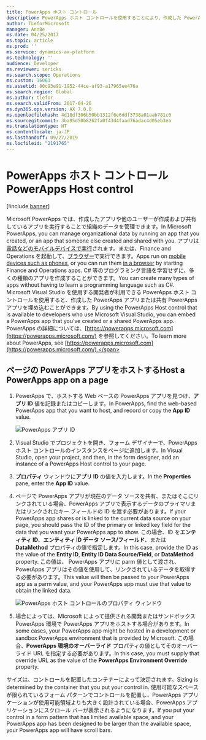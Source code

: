 ```yaml
---
title: PowerApps ホスト コントロール
description: PowerApps ホスト コントロールを使用することにより、作成した PowerApps アプリまたは共有  PowerApps アプリを埋め込むことができます。
author: TLeforMicrosoft
manager: AnnBe
ms.date: 04/25/2017
ms.topic: article
ms.prod: ''
ms.service: dynamics-ax-platform
ms.technology: ''
audience: Developer
ms.reviewer: sericks
ms.search.scope: Operations
ms.custom: 16061
ms.assetid: 80c93e91-1952-44ce-af93-a17965ee476a
ms.search.region: Global
ms.author: tlefor
ms.search.validFrom: 2017-04-26
ms.dyn365.ops.version: AX 7.0.0
ms.openlocfilehash: 4d18df306b50bb1312f6e6ddf3738a01aab781c0
ms.sourcegitcommit: 3ba95d50b8262fa0f43d4faad76adac4d05eb3ea
ms.translationtype: HT
ms.contentlocale: ja-JP
ms.lasthandoff: 09/27/2019
ms.locfileid: "2191765"
---
```

# <a name="powerapps-host-control"></a><span data-ttu-id="78126-103">PowerApps ホスト コントロール</span><span class="sxs-lookup"><span data-stu-id="78126-103">PowerApps Host control</span></span>

[!include [banner](../includes/banner.md)]

<span data-ttu-id="78126-104">Microsoft PowerApps では、作成したアプリや他のユーザーが作成および共有しているアプリを実行することで組織のデータを管理できます。</span><span class="sxs-lookup"><span data-stu-id="78126-104">In Microsoft PowerApps, you can manage organizational data by running an app that you created, or an app that someone else created and shared with you.</span></span> <span data-ttu-id="78126-105">アプリは[電話などのモバイルデバイスで実行](https://powerapps.microsoft.com/tutorials/run-app-client/)されます。または、Finance and Operations を起動して、[ブラウザー](https://powerapps.microsoft.com/tutorials/run-app-browser/)で実行できます。</span><span class="sxs-lookup"><span data-stu-id="78126-105">Apps run on [mobile devices such as phones](https://powerapps.microsoft.com/tutorials/run-app-client/), or you can run them [in a browser](https://powerapps.microsoft.com/tutorials/run-app-browser/) by starting Finance and Operations apps.</span></span> <span data-ttu-id="78126-106">C\# 等のプログラミング言語を学習せずに、多くの種類のアプリを作成することができます。</span><span class="sxs-lookup"><span data-stu-id="78126-106">You can create many types of apps without having to learn a programming language such as C\#.</span></span> <span data-ttu-id="78126-107">Microsoft Visual Studio を使用する開発者が利用できる PowerApps ホスト コントロールを使用すると、作成した PowerApps アプリまたは共有 PowerApps アプリを埋め込むことができます。</span><span class="sxs-lookup"><span data-stu-id="78126-107">By using the PowerApps Host control that is available to developers who use Microsoft Visual Studio, you can embed a PowerApps app that you’ve created or a shared PowerApps app.</span></span> <span data-ttu-id="78126-108">PowerApps の詳細については、[https://powerapps.microsoft.com](https://powerapps.microsoft.com/) を参照してください。</span><span class="sxs-lookup"><span data-stu-id="78126-108">To learn more about PowerApps, see [https://powerapps.microsoft.com](https://powerapps.microsoft.com/).</span></span>

## <a name="host-a-powerapps-app-on-a-page"></a><span data-ttu-id="78126-109">ページの PowerApps アプリをホストする</span><span class="sxs-lookup"><span data-stu-id="78126-109">Host a PowerApps app on a page</span></span>

1.  <span data-ttu-id="78126-110">PowerApps で、ホストする Web ベースの PowerApps アプリを見つけ、**アプリ ID** 値を記録またはコピーします。</span><span class="sxs-lookup"><span data-stu-id="78126-110">In PowerApps, find the web-based PowerApps app that you want to host, and record or copy the **App ID** value.</span></span>
  
    ![PowerApps アプリ ID](media/powerapps-appid.png)
  
2.  <span data-ttu-id="78126-112">Visual Studio でプロジェクトを開き、フォーム デザイナーで、PowerApps ホスト コントロールのインスタンスをページに追加します。</span><span class="sxs-lookup"><span data-stu-id="78126-112">In Visual Studio, open your project, and then, in the form designer, add an instance of a PowerApps Host control to your page.</span></span>
3.  <span data-ttu-id="78126-113">**プロパティ** ウィンドウに**アプリ ID** の値を入力します。</span><span class="sxs-lookup"><span data-stu-id="78126-113">In the **Properties** pane, enter the **App ID** value.</span></span>
4.  <span data-ttu-id="78126-114">ページで  PowerApps アプリが現在のデータ ソースを共有、またはそこにリンクされている場合、PowerApps アプリで表示するデータのプライマリまたはリンクされたキー フィールドの ID を渡す必要があります。</span><span class="sxs-lookup"><span data-stu-id="78126-114">If your PowerApps app shares or is linked to the current data source on your page, you should pass the ID of the primary or linked key field for the data that you want your PowerApps app to show.</span></span> <span data-ttu-id="78126-115">この場合、ID を**エンティティ ID**、**エンティティ ID データ ソース/フィールド**、または **DataMethod** プロパティの値で指定します。</span><span class="sxs-lookup"><span data-stu-id="78126-115">In this case, provide the ID as the value of the **Entity ID**, **Entity ID Data Source/Field**, or **DataMethod** property.</span></span> <span data-ttu-id="78126-116">この値は、 PowerApps アプリに parm 値として渡され、PowerApps アプリはその値を使用して、リンクされているデータを取得する必要があります。</span><span class="sxs-lookup"><span data-stu-id="78126-116">This value will then be passed to your PowerApps app as a parm value, and your PowerApps app must use that value to obtain the linked data.</span></span> 
    
    ![PowerApps ホスト コントロールのプロパティ ウィンドウ](media/powerapps-properties.png)
    
5.  <span data-ttu-id="78126-118">場合によっては、Microsoft によって提供される開発またはサンドボックス PowerApps 環境で PowerApps アプリをホストする場合があります。</span><span class="sxs-lookup"><span data-stu-id="78126-118">In some cases, your PowerApps app might be hosted in a development or sandbox PowerApps environment that is provided by Microsoft.</span></span> <span data-ttu-id="78126-119">この場合、**PowerApps 環境のオーバーライド** プロパティの値としてそのオーバーライド URL を指定する必要があります。</span><span class="sxs-lookup"><span data-stu-id="78126-119">In this case, you must supply that override URL as the value of the **PowerApps Environment Override** property.</span></span>

<span data-ttu-id="78126-120">サイズは、コントロールを配置したコンテナーによって決定されます。</span><span class="sxs-lookup"><span data-stu-id="78126-120">Sizing is determined by the container that you put your control in.</span></span> <span data-ttu-id="78126-121">使用可能なスペースが限られているフォーム パターンでコントロールを配置し、PowerApps アプリケーションが使用可能領域よりも大きく設計されている場合、PowerApps アプリケーションにスクロール バーが表示されるようになります。</span><span class="sxs-lookup"><span data-stu-id="78126-121">If you put your control in a form pattern that has limited available space, and your PowerApps app has been designed to be larger than the available space, your PowerApps app will have scroll bars.</span></span>

